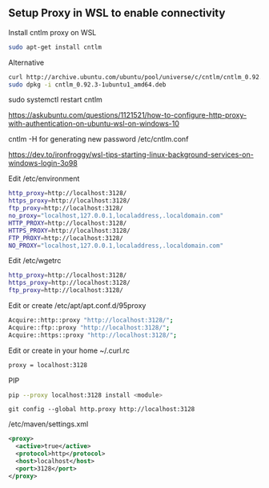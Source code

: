 ## Setup Proxy in WSL to enable connectivity

Install cntlm proxy on WSL

```bash
sudo apt-get install cntlm
```

Alternative

```bash
curl http://archive.ubuntu.com/ubuntu/pool/universe/c/cntlm/cntlm_0.92.3-1ubuntu1_amd64.deb -o cntlm_0.92.3-1ubuntu1_amd64.deb
sudo dpkg -i cntlm_0.92.3-1ubuntu1_amd64.deb
```


sudo systemctl restart cntlm



https://askubuntu.com/questions/1121521/how-to-configure-http-proxy-with-authentication-on-ubuntu-wsl-on-windows-10


cntlm -H  for generating new password
/etc/cntlm.conf

https://dev.to/ironfroggy/wsl-tips-starting-linux-background-services-on-windows-login-3o98

Edit /etc/environment

```bash
http_proxy=http://localhost:3128/
https_proxy=http://localhost:3128/
ftp_proxy=http://localhost:3128/
no_proxy="localhost,127.0.0.1,localaddress,.localdomain.com"
HTTP_PROXY=http://localhost:3128/
HTTPS_PROXY=http://localhost:3128/
FTP_PROXY=http://localhost:3128/
NO_PROXY="localhost,127.0.0.1,localaddress,.localdomain.com"
```

Edit /etc/wgetrc

```bash
http_proxy=http://localhost:3128/
https_proxy=http://localhost:3128/
ftp_proxy=http://localhost:3128/
```

Edit or create /etc/apt/apt.conf.d/95proxy

```bash
Acquire::http::proxy "http://localhost:3128/";
Acquire::ftp::proxy "http://localhost:3128/";
Acquire::https::proxy "http://localhost:3128/";
```

Edit or create in your home ~/.curl.rc

```bash
proxy = localhost:3128
```

PIP

```bash
pip --proxy localhost:3128 install <module>
```

```git
git config --global http.proxy http://localhost:3128
```

/etc/maven/settings.xml

```xml
<proxy>
  <active>true</active>
  <protocol>http</protocol>
  <host>localhost</host>
  <port>3128</port>
</proxy>
```
